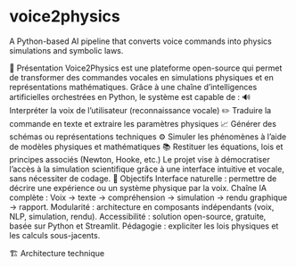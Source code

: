 # voice2physics
A Python-based AI pipeline that converts voice commands into physics simulations and symbolic laws.

🚀 Présentation
Voice2Physics est une plateforme open-source qui permet de transformer des commandes vocales en simulations physiques et en représentations mathématiques.
Grâce à une chaîne d’intelligences artificielles orchestrées en Python, le système est capable de :
🔊 Interpréter la voix de l’utilisateur (reconnaissance vocale)
✏️ Traduire la commande en texte et extraire les paramètres physiques
📈 Générer des schémas ou représentations techniques
⚙️ Simuler les phénomènes à l’aide de modèles physiques et mathématiques
📚 Restituer les équations, lois et principes associés (Newton, Hooke, etc.)
Le projet vise à démocratiser l’accès à la simulation scientifique grâce à une interface intuitive et vocale, sans nécessiter de codage.
🧩 Objectifs
Interface naturelle : permettre de décrire une expérience ou un système physique par la voix.
Chaîne IA complète :
Voix → texte → compréhension → simulation → rendu graphique → rapport.
Modularité : architecture en composants indépendants (voix, NLP, simulation, rendu).
Accessibilité : solution open-source, gratuite, basée sur Python et Streamlit.
Pédagogie : expliciter les lois physiques et les calculs sous-jacents.

🏗️ Architecture technique